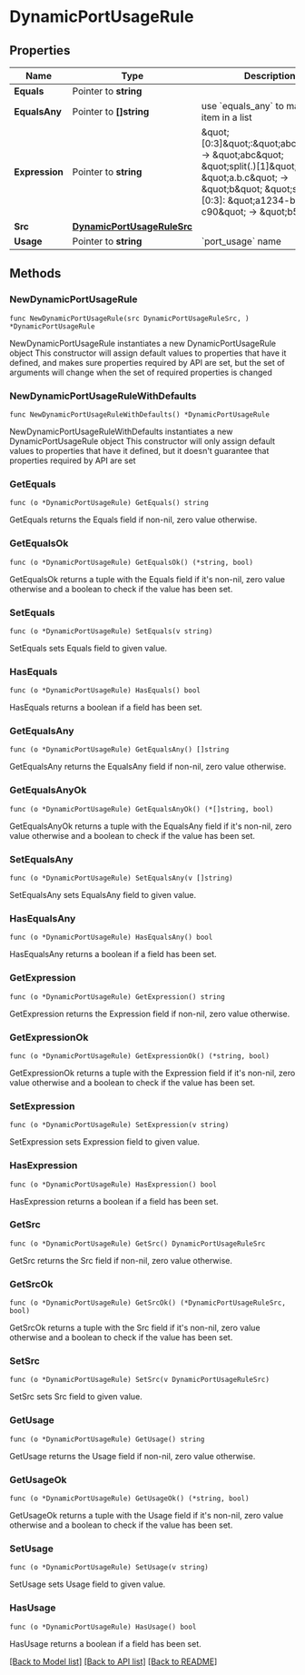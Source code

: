 # DynamicPortUsageRule

## Properties

Name | Type | Description | Notes
------------ | ------------- | ------------- | -------------
**Equals** | Pointer to **string** |  | [optional] 
**EqualsAny** | Pointer to **[]string** | use &#x60;equals_any&#x60; to match any item in a list | [optional] 
**Expression** | Pointer to **string** | \&quot;[0:3]\&quot;:\&quot;abcdef\&quot; -&gt; \&quot;abc\&quot; \&quot;split(.)[1]\&quot;: \&quot;a.b.c\&quot; -&gt; \&quot;b\&quot; \&quot;split(-)[1][0:3]: \&quot;a1234-b5678-c90\&quot; -&gt; \&quot;b56\&quot; | [optional] 
**Src** | [**DynamicPortUsageRuleSrc**](DynamicPortUsageRuleSrc.md) |  | 
**Usage** | Pointer to **string** | &#x60;port_usage&#x60; name | [optional] 

## Methods

### NewDynamicPortUsageRule

`func NewDynamicPortUsageRule(src DynamicPortUsageRuleSrc, ) *DynamicPortUsageRule`

NewDynamicPortUsageRule instantiates a new DynamicPortUsageRule object
This constructor will assign default values to properties that have it defined,
and makes sure properties required by API are set, but the set of arguments
will change when the set of required properties is changed

### NewDynamicPortUsageRuleWithDefaults

`func NewDynamicPortUsageRuleWithDefaults() *DynamicPortUsageRule`

NewDynamicPortUsageRuleWithDefaults instantiates a new DynamicPortUsageRule object
This constructor will only assign default values to properties that have it defined,
but it doesn't guarantee that properties required by API are set

### GetEquals

`func (o *DynamicPortUsageRule) GetEquals() string`

GetEquals returns the Equals field if non-nil, zero value otherwise.

### GetEqualsOk

`func (o *DynamicPortUsageRule) GetEqualsOk() (*string, bool)`

GetEqualsOk returns a tuple with the Equals field if it's non-nil, zero value otherwise
and a boolean to check if the value has been set.

### SetEquals

`func (o *DynamicPortUsageRule) SetEquals(v string)`

SetEquals sets Equals field to given value.

### HasEquals

`func (o *DynamicPortUsageRule) HasEquals() bool`

HasEquals returns a boolean if a field has been set.

### GetEqualsAny

`func (o *DynamicPortUsageRule) GetEqualsAny() []string`

GetEqualsAny returns the EqualsAny field if non-nil, zero value otherwise.

### GetEqualsAnyOk

`func (o *DynamicPortUsageRule) GetEqualsAnyOk() (*[]string, bool)`

GetEqualsAnyOk returns a tuple with the EqualsAny field if it's non-nil, zero value otherwise
and a boolean to check if the value has been set.

### SetEqualsAny

`func (o *DynamicPortUsageRule) SetEqualsAny(v []string)`

SetEqualsAny sets EqualsAny field to given value.

### HasEqualsAny

`func (o *DynamicPortUsageRule) HasEqualsAny() bool`

HasEqualsAny returns a boolean if a field has been set.

### GetExpression

`func (o *DynamicPortUsageRule) GetExpression() string`

GetExpression returns the Expression field if non-nil, zero value otherwise.

### GetExpressionOk

`func (o *DynamicPortUsageRule) GetExpressionOk() (*string, bool)`

GetExpressionOk returns a tuple with the Expression field if it's non-nil, zero value otherwise
and a boolean to check if the value has been set.

### SetExpression

`func (o *DynamicPortUsageRule) SetExpression(v string)`

SetExpression sets Expression field to given value.

### HasExpression

`func (o *DynamicPortUsageRule) HasExpression() bool`

HasExpression returns a boolean if a field has been set.

### GetSrc

`func (o *DynamicPortUsageRule) GetSrc() DynamicPortUsageRuleSrc`

GetSrc returns the Src field if non-nil, zero value otherwise.

### GetSrcOk

`func (o *DynamicPortUsageRule) GetSrcOk() (*DynamicPortUsageRuleSrc, bool)`

GetSrcOk returns a tuple with the Src field if it's non-nil, zero value otherwise
and a boolean to check if the value has been set.

### SetSrc

`func (o *DynamicPortUsageRule) SetSrc(v DynamicPortUsageRuleSrc)`

SetSrc sets Src field to given value.


### GetUsage

`func (o *DynamicPortUsageRule) GetUsage() string`

GetUsage returns the Usage field if non-nil, zero value otherwise.

### GetUsageOk

`func (o *DynamicPortUsageRule) GetUsageOk() (*string, bool)`

GetUsageOk returns a tuple with the Usage field if it's non-nil, zero value otherwise
and a boolean to check if the value has been set.

### SetUsage

`func (o *DynamicPortUsageRule) SetUsage(v string)`

SetUsage sets Usage field to given value.

### HasUsage

`func (o *DynamicPortUsageRule) HasUsage() bool`

HasUsage returns a boolean if a field has been set.


[[Back to Model list]](../README.md#documentation-for-models) [[Back to API list]](../README.md#documentation-for-api-endpoints) [[Back to README]](../README.md)



